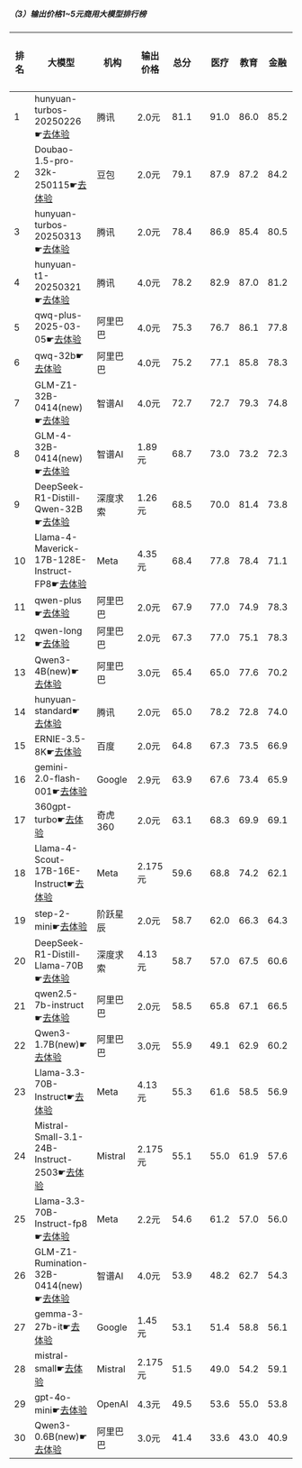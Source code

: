 ##### （3）输出价格1~5元商用大模型排行榜
|排名|大模型|机构|输出价格|总分| |医疗|教育|金融|法律|行政公务|心理健康|推理与数学计算|语言与指令遵从|
|---|-----|---|-------|---|-|----|---|---|---|------|-------|-----------|------------|
|1|hunyuan-turbos-20250226☛[去体验](https://nonelinear.com/static/modelcompare.html?type=proprietary)|腾讯|2.0元|81.1| |        91.0|86.0|85.2|82.6|        78.1|78.2|        64.8|83.0|
|2|Doubao-1.5-pro-32k-250115☛[去体验](https://nonelinear.com/static/modelcompare.html?type=proprietary)|豆包|2.0元|79.1| |        87.9|87.2|84.2|71.2|        78.5|74.4|        66.6|82.8|
|3|hunyuan-turbos-20250313☛[去体验](https://nonelinear.com/static/modelcompare.html?type=proprietary)|腾讯|2.0元|78.4| |        86.9|85.4|80.5|72.4|        80.0|72.9|        66.1|82.9|
|4|hunyuan-t1-20250321☛[去体验](https://nonelinear.com/static/modelcompare.html?type=proprietary)|腾讯|4.0元|78.2| |        82.9|87.0|81.2|68.9|        83.5|69.2|        73.6|79.3|
|5|qwq-plus-2025-03-05☛[去体验](https://nonelinear.com/static/modelcompare.html?type=proprietary)|阿里巴巴|4.0元|75.3| |        76.7|86.1|77.8|62.2|        79.6|64.9|        78.7|76.3|
|6|qwq-32b☛[去体验](https://nonelinear.com/static/modelcompare.html?type=open-source)|阿里巴巴|4.0元|75.2| |        77.1|85.8|78.3|60.9|        82.2|63.0|        76.5|77.4|
|7|GLM-Z1-32B-0414(new)☛[去体验](https://nonelinear.com/static/modelcompare.html?type=open-source)|智谱AI|4.0元|72.7| |        72.7|79.3|74.8|62.2|        80.0|63.3|        75.1|74.4|
|8|GLM-4-32B-0414(new)☛[去体验](https://nonelinear.com/static/modelcompare.html?type=open-source)|智谱AI|1.89元|68.7| |        73.0|73.2|72.3|54.5|        76.0|60.9|        63.0|76.8|
|9|DeepSeek-R1-Distill-Qwen-32B☛[去体验](https://nonelinear.com/static/modelcompare.html?type=open-source)|深度求索|1.26元|68.5| |        70.0|81.4|73.8|51.8|        76.0|53.8|        67.4|73.9|
|10|Llama-4-Maverick-17B-128E-Instruct-FP8☛[去体验](https://nonelinear.com/static/modelcompare.html?type=open-source)|Meta|4.35元|68.4| |        77.8|78.4|71.1|48.1|        69.0|59.0|        67.3|76.6|
|11|qwen-plus☛[去体验](https://nonelinear.com/static/modelcompare.html?type=proprietary)|阿里巴巴|2.0元|67.9| |        77.0|74.9|78.3|49.2|        69.5|63.0|        58.2|73.2|
|12|qwen-long☛[去体验](https://nonelinear.com/static/modelcompare.html?type=proprietary)|阿里巴巴|2.0元|67.3| |        77.0|75.1|78.3|49.7|        68.0|63.2|        55.3|71.9|
|13|Qwen3-4B(new)☛[去体验](https://nonelinear.com/static/modelcompare.html?type=open-source)|阿里巴巴|3.0元|65.4| |        65.0|77.6|70.2|44.4|        60.0|55.8|        73.8|76.1|
|14|hunyuan-standard☛[去体验](https://nonelinear.com/static/modelcompare.html?type=proprietary)|腾讯|2.0元|65.0| |        78.2|72.8|74.0|40.6|        68.0|62.4|        50.9|72.9|
|15|ERNIE-3.5-8K☛[去体验](https://nonelinear.com/static/modelcompare.html?type=proprietary)|百度|2.0元|64.8| |        67.3|73.5|66.9|55.0|        69.0|54.5|        56.4|75.8|
|16|gemini-2.0-flash-001☛[去体验](https://nonelinear.com/static/modelcompare.html?type=proprietary)|Google|2.9元|63.9| |        67.6|73.4|65.9|38.2|        69.5|52.6|        68.2|75.7|
|17|360gpt-turbo☛[去体验](https://nonelinear.com/static/modelcompare.html?type=proprietary)|奇虎360|2.0元|63.1| |        68.3|69.9|69.1|45.1|        66.0|55.5|        57.7|72.8|
|18|Llama-4-Scout-17B-16E-Instruct☛[去体验](https://nonelinear.com/static/modelcompare.html?type=open-source)|Meta|2.175元|59.6| |        68.8|74.2|62.1|31.8|        55.5|54.0|        58.3|72.3|
|19|step-2-mini☛[去体验](https://nonelinear.com/static/modelcompare.html?type=proprietary)|阶跃星辰|2.0元|58.7| |        62.0|66.3|64.3|47.8|        51.7|51.2|        54.9|71.5|
|20|DeepSeek-R1-Distill-Llama-70B☛[去体验](https://nonelinear.com/static/modelcompare.html?type=open-source)|深度求索|4.13元|58.7| |        57.0|67.5|60.6|34.7|        70.0|46.2|        63.7|69.5|
|21|qwen2.5-7b-instruct☛[去体验](https://nonelinear.com/static/modelcompare.html?type=open-source)|阿里巴巴|2.0元|58.5| |        65.8|67.1|66.5|41.8|        53.0|56.0|        47.8|70.1|
|22|Qwen3-1.7B(new)☛[去体验](https://nonelinear.com/static/modelcompare.html?type=open-source)|阿里巴巴|3.0元|55.9| |        49.1|62.9|60.2|34.5|        50.0|50.0|        68.5|72.3|
|23|Llama-3.3-70B-Instruct☛[去体验](https://nonelinear.com/static/modelcompare.html?type=open-source)|Meta|4.13元|55.3| |        61.6|58.5|56.9|29.9|        60.5|49.6|        54.0|71.1|
|24|Mistral-Small-3.1-24B-Instruct-2503☛[去体验](https://nonelinear.com/static/modelcompare.html?type=open-source)|Mistral|2.175元|55.1| |        55.0|61.9|57.6|33.3|        57.0|47.1|        57.5|71.3|
|25|Llama-3.3-70B-Instruct-fp8☛[去体验](https://nonelinear.com/static/modelcompare.html?type=open-source)|Meta|2.2元|54.6| |        61.2|57.0|56.0|29.2|        59.0|48.5|        54.9|71.1|
|26|GLM-Z1-Rumination-32B-0414(new)☛[去体验](https://nonelinear.com/static/modelcompare.html?type=open-source)|智谱AI|4.0元|53.9| |        48.2|62.7|54.3|38.9|        56.7|44.1|        62.0|64.2|
|27|gemma-3-27b-it☛[去体验](https://nonelinear.com/static/modelcompare.html?type=open-source)|Google|1.45元|53.1| |        51.4|58.8|56.1|21.3|        66.5|44.5|        60.0|66.0|
|28|mistral-small☛[去体验](https://nonelinear.com/static/modelcompare.html?type=proprietary)|Mistral|2.175元|51.5| |        49.0|54.2|59.1|23.5|        57.5|45.4|        54.9|68.5|
|29|gpt-4o-mini☛[去体验](https://nonelinear.com/static/modelcompare.html?type=proprietary)|OpenAI|4.3元|49.5| |        53.6|55.0|53.8|22.5|        43.5|47.6|        52.9|66.9|
|30|Qwen3-0.6B(new)☛[去体验](https://nonelinear.com/static/modelcompare.html?type=open-source)|阿里巴巴|3.0元|41.4| |        33.6|43.0|40.9|17.8|        46.7|30.9|        52.5|65.9|
    
